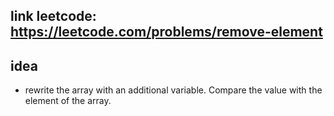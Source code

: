 ## link leetcode: https://leetcode.com/problems/remove-element



## idea
- rewrite the array with an additional variable. Compare the value with the element of the array.